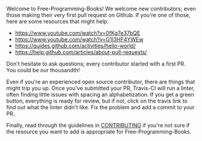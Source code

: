 Welcome to Free-Programming-Books! We welcome new contributors; even those making their very first pull request on Github. If you're one of those, here are some resources that might help:

- https://www.youtube.com/watch?v=0fKg7e37bQE
- https://www.youtube.com/watch?v=G1I3HF4YWEw
- https://guides.github.com/activities/hello-world/
- https://help.github.com/articles/about-pull-requests/

Don't hesitate to ask questions; every contributor started with a first PR. You could be our thousandth!

Even if you're an experienced open source contributor, there are things that might trip you up. Once you've submitted your PR, Travis-CI will run a linter, often finding little issues with spacing an alphabetization. If you get a green button, everything is ready for review, but if not, click on the travis link to find out what the linter didn't like. Fix the problem and add a commit to your PR.

Finally, read through the guidelines in [CONTRIBUTING](/CONTRIBUTING.md) if you're not sure if the resource you want to add is appropriate for Free-Programming-Books.
